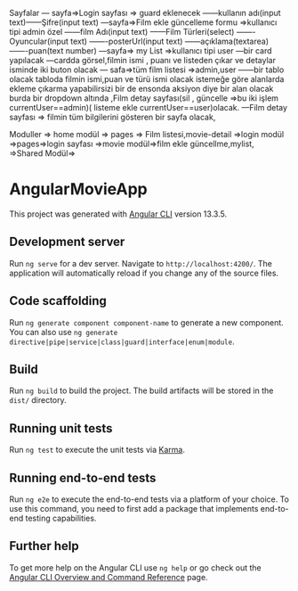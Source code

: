 Sayfalar
— sayfa=>Login sayfası => guard eklenecek
——kullanın adı(input text)——Şifre(input text)
—sayfa=>Film ekle güncelleme formu =>kullanıcı tipi admin özel
——film Adı(input text)
——Film Türleri(select)
——-Oyuncular(input text)
——-posterUrl(input text)
——açıklama(textarea)
——-puan(text number)
—sayfa=> my List =>kullanıcı tipi user
—bir card yapılacak
—cardda görsel,filmin ismi ,	puanı ve listeden çıkar ve detaylar isminde iki buton olacak
— safa=>tüm film listesi =>admin,user
——bir tablo olacak tabloda filmin ismi,puan ve türü ismi olacak istemeğe göre alanlarda ekleme çıkarma yapabilirsizi bir de ensonda aksiyon diye bir alan olacak burda bir dropdown altında ,Film detay sayfası(sil , güncelle =>bu iki işlem currentUser==admin)( listeme ekle currentUser==user)olacak.
—Film detay sayfası => filmin tüm bilgilerini gösteren bir sayfa olacak,

Moduller => home modül => pages => Film listesi,movie-detail
        =>login modül =>pages=>login sayfası
        =>movie modül=>film ekle güncellme,mylist,
        =>Shared Modül=>




# AngularMovieApp

This project was generated with [Angular CLI](https://github.com/angular/angular-cli) version 13.3.5.

## Development server

Run `ng serve` for a dev server. Navigate to `http://localhost:4200/`. The application will automatically reload if you change any of the source files.

## Code scaffolding

Run `ng generate component component-name` to generate a new component. You can also use `ng generate directive|pipe|service|class|guard|interface|enum|module`.

## Build

Run `ng build` to build the project. The build artifacts will be stored in the `dist/` directory.

## Running unit tests

Run `ng test` to execute the unit tests via [Karma](https://karma-runner.github.io).

## Running end-to-end tests

Run `ng e2e` to execute the end-to-end tests via a platform of your choice. To use this command, you need to first add a package that implements end-to-end testing capabilities.

## Further help

To get more help on the Angular CLI use `ng help` or go check out the [Angular CLI Overview and Command Reference](https://angular.io/cli) page.
